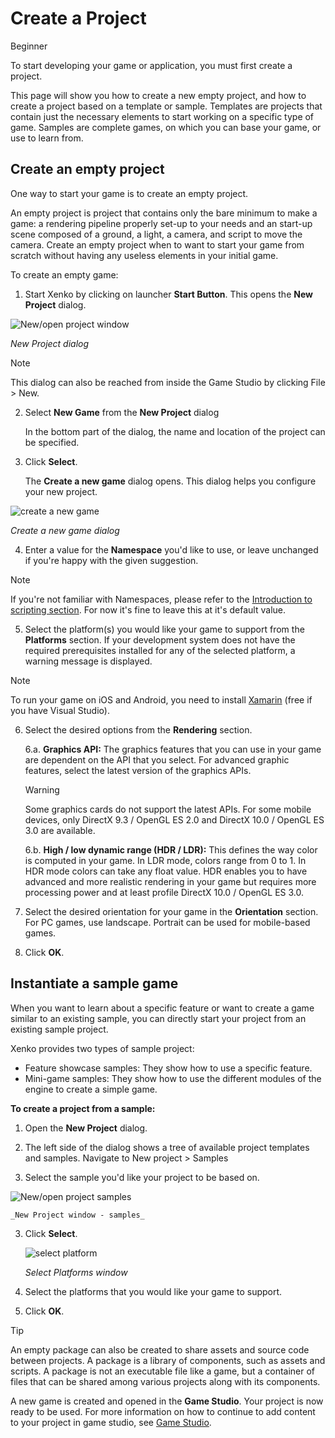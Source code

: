 # Create a Project

<span class="label label-doc-level">Beginner</span>

To start developing your game or application, you must first create a project.

This page will show you how to create a new empty project, and how to create a project based on a template or sample. Templates are projects that contain just the necessary elements to start working on a specific type of game. Samples are complete games, on which you can base your game, or use to learn from.

## Create an empty project

One way to start your game is to create an empty project. 

An empty project is project that contains only the bare minimum to make a game: 
a rendering pipeline properly set-up to your needs and an start-up scene composed 
of a ground, a light, a camera, and script to move the camera.
Create an empty project when to want to start your game from scratch without having any useless elements in your initial game.

To create an empty game:

 1. Start Xenko by clicking on launcher **Start Button**. This opens the **New Project** dialog.
	
![New/open project window](media/create-project-new-open-project-window.png)

_New Project dialog_
 
 > [!Note]
 > This dialog can also be reached from inside the Game Studio by clicking File > New.

 2. Select **New Game** from the **New Project** dialog
    
	In the bottom part of the dialog, the name and location of the project can be specified.

 3. Click **Select**.
    
	The **Create a new game** dialog opens. This dialog helps you configure your new project.
    
 ![create a new game](media/create-project-create-new-game.png)

 _Create a new game dialog_

 4. Enter a value for the **Namespace** you'd like to use, or leave unchanged if you're happy with the given suggestion.
 
 > [!Note]
 > If you're not familiar with Namespaces, please refer to the [Introduction to scripting section](introduction-to-scripting.md). 
 > For now it's fine to leave this at it's default value.

 5.	Select the platform(s) you would like your game to support from the **Platforms** section. If your development system does not have the required prerequisites installed for any of the selected platform, a warning message is displayed.
    
 > [!Note]
 >  To run your game on iOS and Android, you need to install [Xamarin](https://www.xamarin.com/studio) (free if you have Visual Studio).

 6. Select the desired options from the **Rendering** section.
   
    6.a. **Graphics API:** The graphics features that you can use in your game  are dependent on the API that you select. For advanced graphic features, select the latest version of the graphics APIs.
    
    > [!Warning]
	> Some graphics cards do not support the latest APIs. For some mobile devices, only DirectX 9.3 / 
	> OpenGL ES 2.0 and DirectX 10.0 / OpenGL ES 3.0 are available.

	6.b. **High / low dynamic range (HDR / LDR):** This defines the way color is computed in your game. In LDR mode, colors range from 0 to 1. In HDR mode colors can take any float value. HDR enables you to have advanced and more realistic rendering in your game but requires more processing power and at least profile DirectX 10.0 / OpenGL ES 3.0.
 7. Select the desired orientation for your game in the **Orientation** section. For PC games, use landscape. Portrait can be used for mobile-based games.

 8. Click **OK**. 

## Instantiate a sample game

When you want to learn about a specific feature or want to create a game similar to an existing sample,
you can directly start your project from an existing sample project.


Xenko provides two types of sample project:

 * Feature showcase samples: They show how to use a specific feature.
 * Mini-game samples: They show how to use the different modules of the engine to create a simple game.
    
**To create a project from a sample:**

 1. Open the **New Project** dialog.
    
 2.	The left side of the dialog shows a tree of available project templates and samples. Navigate to New project > Samples
 
 2. Select the sample you'd like your project to be based on. 
    
   ![New/open project samples](media/create-project-new-open-project-samples.png)

    _New Project window - samples_

 3. Click **Select**.

    ![select platform](media/create-project-select-platform.png)
    
    _Select Platforms window_
	
 4. Select the platforms that you would like your game to support.

 5.	Click **OK**. 

 
> [!TIP] 
> An empty package can also be created to share assets and source code between projects. 
> A package is a library of components, such as assets and scripts. A package is not an executable 
> file like a game, but a container of files that can be shared among various projects along with its components.
 
A new game is created and opened in the **Game Studio**. Your project is now ready to be used. For more information on how to continue to add content to your project in game studio, see [Game Studio](game-studio.md).

